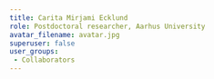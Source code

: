```yaml
---
title: Carita Mirjami Ecklund
role: Postdoctoral researcher, Aarhus University
avatar_filename: avatar.jpg
superuser: false
user_groups: 
 - Collaborators
---
```

